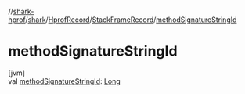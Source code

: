 //[shark-hprof](../../../../index.md)/[shark](../../index.md)/[HprofRecord](../index.md)/[StackFrameRecord](index.md)/[methodSignatureStringId](method-signature-string-id.md)

# methodSignatureStringId

[jvm]\
val [methodSignatureStringId](method-signature-string-id.md): [Long](https://kotlinlang.org/api/latest/jvm/stdlib/kotlin/-long/index.html)
